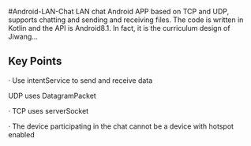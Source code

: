 #Android-LAN-Chat
LAN chat Android APP based on TCP and UDP, 
supports chatting and sending and receiving files. 
The code is written in Kotlin and the API is Android8.1. In fact, it is the curriculum design of Jiwang...

## Key Points
· Use intentService to send and receive data

UDP uses DatagramPacket

· TCP uses serverSocket

· The device participating in the chat cannot be a device with hotspot enabled
